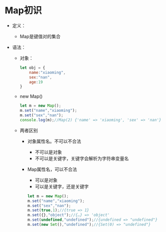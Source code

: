 # Map初识

* 定义：

  * Map是键值对的集合

* 语法：

  * 对象：

    ```js
    let obj = {
        name:"xiaoming",
        sex:"nan",
        age:19
    }
    ```

  * new Map()

    ```js
    let m = new Map();
    m.set("name","xiaoming");
    m.set("sex","nan");
    console.log(m);//Map(2) {'name' => 'xiaoming', 'sex' => 'nan'}
    ```

  * 两者区别

    * 对象属性名。不可以不合法

      * 不可以是对象
      * 不可以是关键字，关键字会解析为字符串变量名

    * Map属性名，可以不合法

      * 可以是对象
      * 可以是关键字，还是关键字

      ```js
      let m = new Map();
      m.set("name","xiaoming");
      m.set("sex","nan");
      m.set(true,1);//{true => 1}
      m.set({},"object");//{…} => 'object'
      m.set(undefined,"undefined");//{undefined => "undefined"}
      m.set(new Set(),"undefined");//{Set(0) => "undefined"}
      ```

      